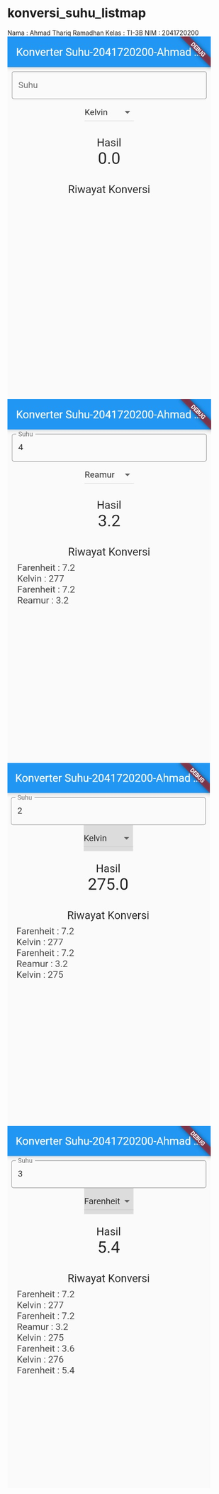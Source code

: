 # konversi_suhu_listmap

Nama : Ahmad Thariq Ramadhan
Kelas : TI-3B
NIM : 2041720200
![Screenshot](img/1.jpeg)
![Screenshot](img/2.jpeg)
![Screenshot](img/3.jpeg)
![Screenshot](img/4.jpeg)